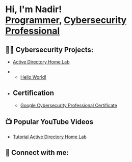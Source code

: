 <h1>Hi, I'm Nadir! <br/><a href="https://github.com/joshmadakor1">Programmer</a>, <a href="https://www.linkedin.com/in/joshmadakor/">Cybersecurity Professional</a> 

<h2>👨‍💻 Cybersecurity  Projects:</h2>

  - [Active Directory Home Lab](https://github.com/Nadirabdalla/LABURL)

  -   - [Hello World! ](https://github.com/Nadirabdalla/LABURL)


    
  - <h2>Certification</h2>

    - [Google Cybersecurity Professional Certificate](Picture)


<h2>📺 Popular YouTube Videos</h2>

  - [Tutorial Active Directory Home Lab](LABURL)



<h2> 🤳 Connect with me:</h2>


<!--
**joshmadakor1/joshmadakor1** is a ✨ _special_ ✨ repository because its `README.md` (this file) appears on your GitHub profile.

Here are some ideas to get you started:

- 🔭 I’m currently working on ...
- 🌱 I’m currently learning ...
- 👯 I’m looking to collaborate on ...
- 🤔 I’m looking for help with ...
- 💬 Ask me about ...
- 📫 How to reach me: ...
- 😄 Pronouns: ...
- ⚡ Fun fact: ...

